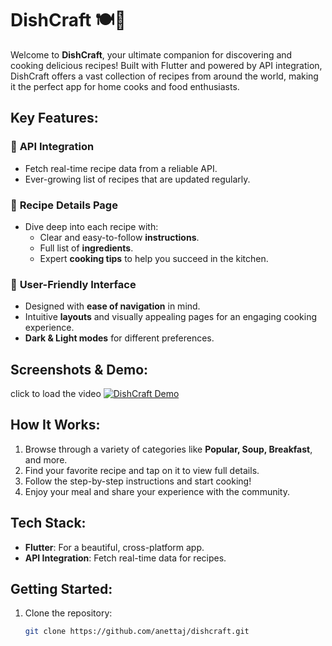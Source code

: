 # **DishCraft** 🍽️🍴

Welcome to **DishCraft**, your ultimate companion for discovering and cooking delicious recipes! Built with Flutter and powered by API integration, DishCraft offers a vast collection of recipes from around the world, making it the perfect app for home cooks and food enthusiasts.

## **Key Features:**

### 🍳 **API Integration** 
- Fetch real-time recipe data from a reliable API.
- Ever-growing list of recipes that are updated regularly.

### 🍔 **Recipe Details Page** 
- Dive deep into each recipe with:
  - Clear and easy-to-follow **instructions**.
  - Full list of **ingredients**.
  - Expert **cooking tips** to help you succeed in the kitchen.

### 📱 **User-Friendly Interface**
- Designed with **ease of navigation** in mind.
- Intuitive **layouts** and visually appealing pages for an engaging cooking experience.
- **Dark & Light modes** for different preferences.

## **Screenshots & Demo:**
click to load the video
 [![DishCraft Demo](https://res.cloudinary.com/dljwalapq/image/upload/v1736619693/Patron%20code%20images/dishcraft_px7kn4.jpg)](https://www.youtube.com/watch?v=Ud85ba_AkjM "Now in youtube")


## **How It Works:**
1. Browse through a variety of categories like **Popular, Soup, Breakfast**, and more.
2. Find your favorite recipe and tap on it to view full details.
3. Follow the step-by-step instructions and start cooking!
4. Enjoy your meal and share your experience with the community.

## **Tech Stack:**
- **Flutter**: For a beautiful, cross-platform app.
- **API Integration**: Fetch real-time data for recipes.

## **Getting Started:**

1. Clone the repository:
   ```bash
   git clone https://github.com/anettaj/dishcraft.git
